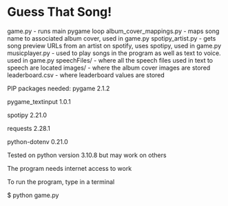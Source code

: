 # Guess That Song!
game.py - runs main pygame loop
album_cover_mappings.py - maps song name to associated album cover, used in game.py
spotipy_artist.py - gets song preview URLs from an artist on spotify, uses spotipy, used in game.py
musicplayer.py - used to play songs in the program as well as text to voice. used in game.py
speechFiles/ - where all the speech files used in text to speech are located
images/ - where the album cover images are stored
leaderboard.csv - where leaderboard values are stored

PIP packages needed:
pygame 2.1.2

pygame_textinput 1.0.1

spotipy 2.21.0

requests 2.28.1

python-dotenv 0.21.0


Tested on python version 3.10.8 but may work on others

The program needs internet access to work

To run the program, type in a terminal

$ python game.py
